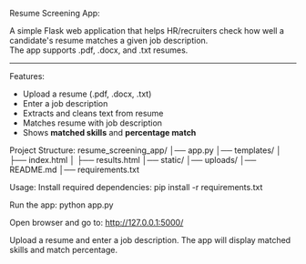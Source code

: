 Resume Screening App:

A simple Flask web application that helps HR/recruiters check how well a candidate's resume matches a given job description.  
The app supports .pdf, .docx, and .txt resumes.

---

Features:
- Upload a resume (.pdf, .docx, .txt)
- Enter a job description
- Extracts and cleans text from resume
- Matches resume with job description
- Shows **matched skills** and **percentage match**

Project Structure:
resume_screening_app/
│── app.py
│── templates/
│ ├── index.html
│ ├── results.html
│── static/
│── uploads/
│── README.md
│── requirements.txt

Usage:
Install required dependencies:
pip install -r requirements.txt

Run the app:
python app.py

Open browser and go to:
http://127.0.0.1:5000/

Upload a resume and enter a job description.
The app will display matched skills and match percentage.